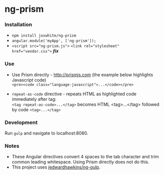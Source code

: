 # ng-prism

### Installation

- `npm install joswhite/ng-prism`
- `angular.module('myApp', ['ng-prism']);`
- `<script src="ng-prism.js">`
  `<link rel="stylesheet" href="vendor.css">`  ***fix***

### Use

- Use Prism directly - http://prismjs.com (the example below highlights Javascript code)<br>
  `<pre><code class="language-javascript">...</code></pre>`
  
- `repeat-as-code` directive - repeats HTML as highlighted code immediately after tag:<br>
  `<tag repeat-as-code>...</tag>` becomes HTML &lt;tag&gt;...&lt;/tag&gt; followed by code `<tag>...</tag>` 
    
### Development

Run `gulp` and navigate to localhost:8080. 

### Notes

- These Angular directives convert 4 spaces to the tab character and trim common leading whitespace.
 Using Prism directly does not do this.
- This project uses [jedwardhawkins/ng-gulp](https://www.github.com/jedwardhawkins/ng-gulp).